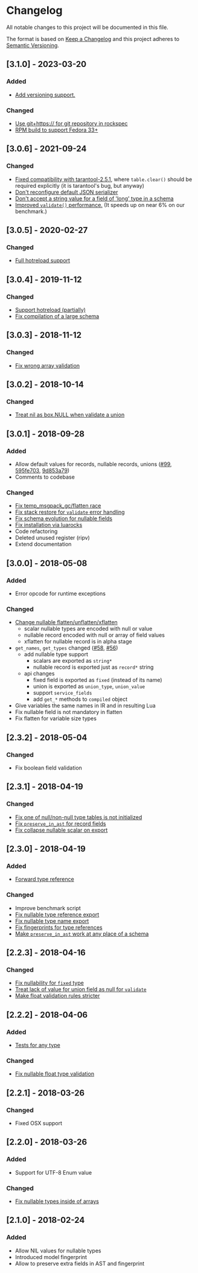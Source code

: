 # Changelog
All notable changes to this project will be documented in this file.

The format is based on [Keep a Changelog](http://keepachangelog.com/en/1.0.0/)
and this project adheres to [Semantic Versioning](http://semver.org/spec/v2.0.0.html).

## [3.1.0] - 2023-03-20
### Added
- [Add versioning support.](https://github.com/tarantool/avro-schema/pull/147)
### Changed
- [Use git+https:// for git repository in rockspec](https://github.com/tarantool/avro-schema/pull/143)
- [RPM build to support Fedora 33+](https://github.com/tarantool/avro-schema/issues/148)


## [3.0.6] - 2021-09-24
### Changed
- [Fixed compatibility with tarantool-2.5.1](https://github.com/tarantool/avro-schema/issues/135),
  where `table.clear()` should be required explicitly (it is tarantool's bug, but anyway)
- [Don't reconfigure default JSON serializer](https://github.com/tarantool/avro-schema/issues/140)
- [Don't accept a string value for a field of 'long' type in a schema](https://github.com/tarantool/avro-schema/issues/133)
- [Improved `validate()` performance.](https://github.com/tarantool/avro-schema/pull/134)
  (It speeds up on near 6% on our benchmark.)


## [3.0.5] - 2020-02-27
### Changed
- [Full hotreload support](https://github.com/tarantool/avro-schema/issues/34)


## [3.0.4] - 2019-11-12
### Changed
- [Support hotreload (partially)](https://github.com/tarantool/avro-schema/issues/34)
- [Fix compilation of a large schema](https://github.com/tarantool/avro-schema/issues/124)


## [3.0.3] - 2018-11-12
### Changed
- [Fix wrong array validation](https://github.com/tarantool/avro-schema/issues/117)


## [3.0.2] - 2018-10-14
### Changed
- [Treat nil as box.NULL when validate a union](https://github.com/tarantool/avro-schema/issues/113)


## [3.0.1] - 2018-09-28
### Added
- Allow default values for records, nullable records, unions
  ([#99](https://github.com/tarantool/avro-schema/issues/99),
  [595fe703](https://github.com/tarantool/avro-schema/commit/595fe703b5c2ce6624e8f3dfa752e787c97d0462),
  [9d853a79](https://github.com/tarantool/avro-schema/commit/9d853a795c78259d27986db2fb16a349f2457b7c))
- Comments to codebase
### Changed
- [Fix temp_msgpack_gc/flatten race](https://github.com/tarantool/avro-schema/issues/109)
- [Fix stack restore for `validate` error handling](https://github.com/tarantool/avro-schema/issues/11)
- [Fix schema evolution for nullable fields](https://github.com/tarantool/avro-schema/issues/76)
- [Fix installation via luarocks](https://github.com/tarantool/avro-schema/commit/6fbd4d6092f96a2dfad254a89eb85d829d89938d)
- Code refactoring
- Deleted unused register (ripv)
- Extend documentation


## [3.0.0] - 2018-05-08
### Added
- Error opcode for runtime exceptions
### Changed
- [Change nullable flatten/unflatten/xflatten](https://github.com/tarantool/avro-schema/issues/63)
  - scalar nullable types are encoded with null or value
  - nullable record encoded with null or array of field values
  - xflatten for nullable record is in alpha stage
- `get_names`, `get_types` changed
  ([#58](https://github.com/tarantool/avro-schema/issues/58),
  [#56](https://github.com/tarantool/avro-schema/issues/56))
  - add nullable type support
    - scalars are exported as `string*`
    - nullable record is exported just as `record*` string
  - api changes
    - fixed field is exported as `fixed` (instead of its name)
    - union is exported as `union_type`, `union_value`
    - support `service_fields`
    - add `get_*` methods to `compiled` object
- Give variables the same names in IR and in resulting Lua
- Fix nullable field is not mandatory in flatten
- Fix flatten for variable size types


## [2.3.2] - 2018-05-04
### Changed
- Fix boolean field validation


## [2.3.1] - 2018-04-19
### Changed
- [Fix one of null/non-null type tables is not initialized](https://github.com/tarantool/avro-schema/issues/77)
- [Fix `preserve_in_ast` for record fields](https://github.com/tarantool/avro-schema/issues/78)
- [Fix collapse nullable scalar on export](https://github.com/tarantool/avro-schema/issues/74)


## [2.3.0] - 2018-04-19
### Added
- [Forward type reference](https://github.com/tarantool/avro-schema/issues/48)
### Changed
- Improve benchmark script
- [Fix nullable type reference export](https://github.com/tarantool/avro-schema/issues/49)
- [Fix nullable type name export](https://github.com/tarantool/avro-schema/issues/38)
- [Fix fingerprints for type references](https://github.com/tarantool/avro-schema/issues/52)
- [Make `preserve_in_ast` work at any place of a schema](https://github.com/tarantool/avro-schema/issues/73)


## [2.2.3] - 2018-04-16
### Changed
- [Fix nullability for `fixed` type](https://github.com/tarantool/avro-schema/issues/55)
- [Treat lack of value for union field as null for `validate`](https://github.com/tarantool/avro-schema/issues/64)
- [Make float validation rules stricter](https://github.com/tarantool/avro-schema/issues/60)


## [2.2.2] - 2018-04-06
### Added
- [Tests for any type](https://github.com/tarantool/avro-schema/issues/47)
### Changed
- [Fix nullable float type validation](https://github.com/tarantool/avro-schema/issues/50)


## [2.2.1] - 2018-03-26
### Changed
- Fixed OSX support


## [2.2.0] - 2018-03-26
### Added
- Support for UTF-8 Enum value
### Changed
- [Fix nullable types inside of arrays](https://github.com/tarantool/avro-schema/issues/37)


## [2.1.0] - 2018-02-24
### Added
- Allow NIL values for nullable types
- Introduced model fingerprint
- Allow to preserve extra fields in AST and fingerprint
